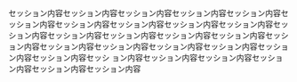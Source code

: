 セッション内容セッション内容セッション内容セッション内容セッション内容セッション内容セッション内容セッション内容セッション内容セッション内容セッション内容セッション内容セッション内容セッション内容セッション内容セッション内容セッション内容セッション内容セッション内容セッション内容セッション内容セッション内容セッシ
ョン内容セッション内容セッション内容セッション内容セッション内容セッション内容
